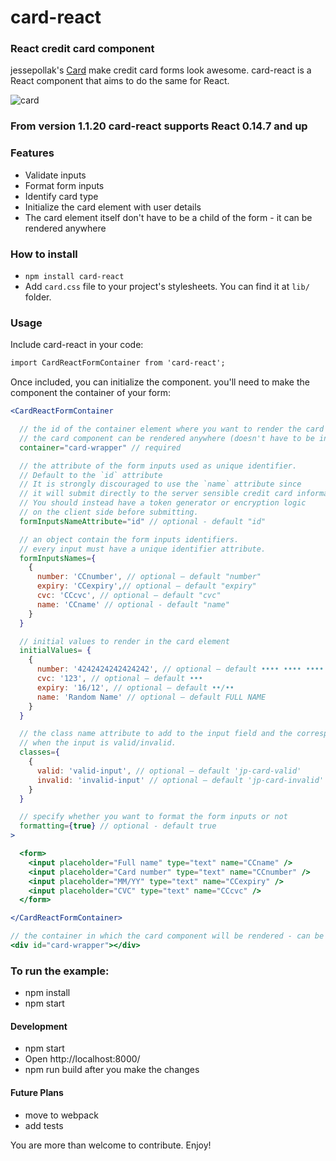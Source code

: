 # card-react

### React credit card component

jessepollak's [Card](http://github.com/jessepollak/card) make credit card forms look awesome.
card-react is a React component that aims to do the same for React.

![card](http://i.imgur.com/qG3TenO.gif)

### From version 1.1.20 card-react supports React 0.14.7 and up

### Features

  - Validate inputs
  - Format form inputs
  - Identify card type
  - Initialize the card element with user details
  - The card element itself don't have to be a child of the form - it can be rendered anywhere

### How to install

 - `npm install card-react`
 - Add `card.css` file to your project's stylesheets. You can find it at `lib/` folder.

### Usage

Include card-react in your code:

```html
import CardReactFormContainer from 'card-react';
```

Once included, you can initialize the component. you'll need to make the component the container of your form:

```jsx
<CardReactFormContainer

  // the id of the container element where you want to render the card element.
  // the card component can be rendered anywhere (doesn't have to be in ReactCardFormContainer).
  container="card-wrapper" // required

  // the attribute of the form inputs used as unique identifier.
  // Default to the `id` attribute
  // It is strongly discouraged to use the `name` attribute since
  // it will submit directly to the server sensible credit card informations.
  // You should instead have a token generator or encryption logic
  // on the client side before submitting.
  formInputsNameAttribute="id" // optional - default "id"

  // an object contain the form inputs identifiers.
  // every input must have a unique identifier attribute.
  formInputsNames={
    {
      number: 'CCnumber', // optional — default "number"
      expiry: 'CCexpiry',// optional — default "expiry"
      cvc: 'CCcvc', // optional — default "cvc"
      name: 'CCname' // optional - default "name"
    }
  }

  // initial values to render in the card element
  initialValues= {
    {
      number: '4242424242424242', // optional — default •••• •••• •••• ••••
      cvc: '123', // optional — default •••
      expiry: '16/12', // optional — default ••/••
      name: 'Random Name' // optional — default FULL NAME
    }
  }

  // the class name attribute to add to the input field and the corresponding part of the card element,
  // when the input is valid/invalid.
  classes={
    {
      valid: 'valid-input', // optional — default 'jp-card-valid'
      invalid: 'invalid-input' // optional — default 'jp-card-invalid'
    }
  }

  // specify whether you want to format the form inputs or not
  formatting={true} // optional - default true
>

  <form>
    <input placeholder="Full name" type="text" name="CCname" />
    <input placeholder="Card number" type="text" name="CCnumber" />
    <input placeholder="MM/YY" type="text" name="CCexpiry" />
    <input placeholder="CVC" type="text" name="CCcvc" />
  </form>

</CardReactFormContainer>

// the container in which the card component will be rendered - can be anywhere in the DOM
<div id="card-wrapper"></div>

```

### To run the example:

  - npm install
  - npm start

#### Development

  - npm start
  - Open http://localhost:8000/
  - npm run build after you make the changes

#### Future Plans

  - move to webpack
  - add tests

You are more than welcome to contribute. Enjoy!
